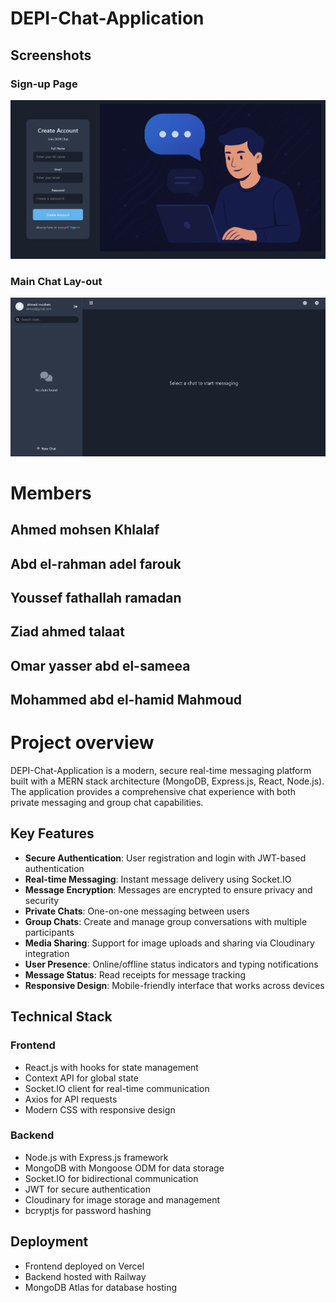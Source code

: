 # DEPI-Chat-Application
## Screenshots
### Sign-up Page
![alt text](https://raw.githubusercontent.com/ahmed-M32/DEPI-Chat-Application/refs/heads/main/screenshots/Screenshot%202025-05-09%20140253.png)
### Main Chat Lay-out
![alt text](https://raw.githubusercontent.com/ahmed-M32/DEPI-Chat-Application/refs/heads/main/screenshots/Screenshot%202025-05-09%20140322.png)
# Members
## Ahmed mohsen Khlalaf
## Abd el-rahman adel farouk
## Youssef fathallah ramadan
## Ziad ahmed talaat
## Omar yasser abd el-sameea
## Mohammed abd el-hamid Mahmoud


# Project overview
DEPI-Chat-Application is a modern, secure real-time messaging platform built with a MERN stack architecture (MongoDB, Express.js, React, Node.js). The application provides a comprehensive chat experience with both private messaging and group chat capabilities.

## Key Features
- **Secure Authentication**: User registration and login with JWT-based authentication
- **Real-time Messaging**: Instant message delivery using Socket.IO
- **Message Encryption**: Messages are encrypted to ensure privacy and security
- **Private Chats**: One-on-one messaging between users
- **Group Chats**: Create and manage group conversations with multiple participants
- **Media Sharing**: Support for image uploads and sharing via Cloudinary integration
- **User Presence**: Online/offline status indicators and typing notifications
- **Message Status**: Read receipts for message tracking
- **Responsive Design**: Mobile-friendly interface that works across devices

## Technical Stack
### Frontend
- React.js with hooks for state management
- Context API for global state
- Socket.IO client for real-time communication
- Axios for API requests
- Modern CSS with responsive design

### Backend
- Node.js with Express.js framework
- MongoDB with Mongoose ODM for data storage
- Socket.IO for bidirectional communication
- JWT for secure authentication
- Cloudinary for image storage and management
- bcryptjs for password hashing

## Deployment
- Frontend deployed on Vercel
- Backend hosted with Railway
- MongoDB Atlas for database hosting
